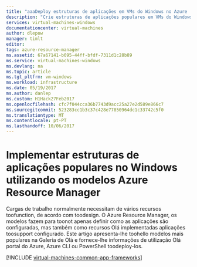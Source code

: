 ```yaml
---
title: "aaaDeploy estruturas de aplicações em VMs do Windows no Azure | Microsoft Docs"
description: "Crie estruturas de aplicações populares em VMs do Windows utilizando tooinstall de modelos do Gestor de recursos do Azure Active Directory, Docker e muitos mais."
services: virtual-machines-windows
documentationcenter: virtual-machines
author: dlepow
manager: timlt
editor: 
tags: azure-resource-manager
ms.assetid: 67a67141-b095-44ff-bfdf-7311d1c28b89
ms.service: virtual-machines-windows
ms.devlang: na
ms.topic: article
ms.tgt_pltfrm: vm-windows
ms.workload: infrastructure
ms.date: 05/19/2017
ms.author: danlep
ms.custom: H1Hack27Feb2017
ms.openlocfilehash: cfc7f044cca36b7743d9acc25a27e2d589e866c7
ms.sourcegitcommit: 523283cc1b3c37c428e77850964dc1c33742c5f0
ms.translationtype: MT
ms.contentlocale: pt-PT
ms.lasthandoff: 10/06/2017
---
```

# <a name="deploy-popular-application-frameworks-on-windows-using-azure-resource-manager-templates"></a>Implementar estruturas de aplicações populares no Windows utilizando os modelos Azure Resource Manager 

Cargas de trabalho normalmente necessitam de vários recursos toofunction, de acordo com toodesign. O Azure Resource Manager, os modelos fazem para toonot apenas definir como as aplicações são configuradas, mas também como recursos Olá implementadas aplicações toosupport configurado. Este artigo apresenta-lhe toohello modelos mais populares na Galeria de Olá e fornece-lhe informações de utilização Olá portal do Azure, Azure CLI ou PowerShell toodeploy-los.

[!INCLUDE [virtual-machines-common-app-frameworks](../../../includes/virtual-machines-common-app-frameworks.md)]

